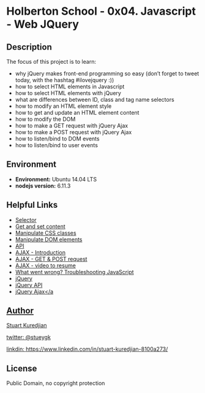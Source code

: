 # Holberton School - 0x04. Javascript - Web JQuery


## Description

The focus of this project is to learn:
* why jQuery makes front-end programming so easy (don’t forget to tweet today, with the hashtag #ilovejquery :))
* how to select HTML elements in Javascript
* how to select HTML elements with jQuery
* what are differences between ID, class and tag name selectors
* how to modify an HTML element style
* how to get and update an HTML element content
* how to modify the DOM
* how to make a GET request with jQuery Ajax
* how to make a POST request with jQuery Ajax
* how to listen/bind to DOM events
* how to listen/bind to user events

## Environment

* __Environment:__ Ubuntu 14.04 LTS
* __nodejs version:__ 6.11.3

## Helpful Links
* <a href="http://www.jquery-tutorial.net/selectors/using-elements-ids-and-classes/">Selector</a>
* <a href="http://www.jquery-tutorial.net/dom-manipulation/getting-and-setting-content/">Get and set content</a>
* <a href="http://www.jquery-tutorial.net/dom-manipulation/getting-and-setting-css-classes/">Manipulate CSS classes</a>
* <a href="Manipulate CSS classes">Manipulate DOM elements</a>
* <a href="https://oscarotero.com/jquery/">API</a>
* <a href="http://www.jquery-tutorial.net/ajax/introduction/">AJAX - Introduction</a>
* <a href="http://www.jquery-tutorial.net/ajax/the-get-and-post-methods/">AJAX - GET & POST request</a>
* <a href="https://www.youtube.com/watch?v=fEYx8dQr_cQ">AJAX - video to resume</a>
* <a href="https://developer.mozilla.org/en-US/docs/Learn/JavaScript/First_steps/What_went_wrong">What went wrong? Troubleshooting JavaScript</a>
* <a href="https://jquery.com/">jQuery</a>
* <a href="http://api.jquery.com/">jQuery API</a>
* <a href="https://learn.jquery.com/ajax/">jQuery Ajax</a

## Author
Stuart Kuredjian

twitter: @stueygk

linkdin: https://www.linkedin.com/in/stuart-kuredjian-8100a273/

## License
Public Domain, no copyright protection